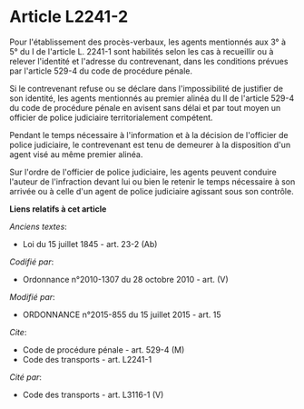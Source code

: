 # Article L2241-2

Pour l'établissement des procès-verbaux, les agents    mentionnés aux 3° à 5° du I de l'article L. 2241-1 sont habilités
selon les cas à recueillir ou à relever l'identité et l'adresse du contrevenant, dans les conditions prévues par l'article
529-4 du code de procédure pénale. 

Si le contrevenant refuse ou se déclare dans l'impossibilité de justifier de son identité, les agents mentionnés au premier
alinéa du II de l'article 529-4 du code de procédure pénale en avisent sans délai et par tout moyen un officier de police
judiciaire territorialement compétent. 

Pendant le temps nécessaire à l'information et à la décision de l'officier de police judiciaire, le contrevenant est tenu de
demeurer à la disposition d'un agent visé au même premier alinéa. 

Sur l'ordre de l'officier de police judiciaire, les agents peuvent conduire l'auteur de l'infraction devant lui ou bien le
retenir le temps nécessaire à son arrivée ou à celle d'un agent de police judiciaire agissant sous son contrôle.

**Liens relatifs à cet article**

_Anciens textes_:

  - Loi du 15 juillet 1845 - art. 23-2 (Ab)

_Codifié par_:

  - Ordonnance n°2010-1307 du 28 octobre 2010 - art. (V)

_Modifié par_:

  - ORDONNANCE n°2015-855 du 15 juillet 2015 - art. 15

_Cite_:

  - Code de procédure pénale - art. 529-4 (M)
  - Code des transports - art. L2241-1

_Cité par_:

  - Code des transports - art. L3116-1 (V)

